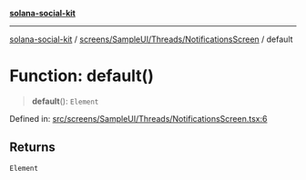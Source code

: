 [**solana-social-kit**](../../../../../README.md)

***

[solana-social-kit](../../../../../README.md) / [screens/SampleUI/Threads/NotificationsScreen](../README.md) / default

# Function: default()

> **default**(): `Element`

Defined in: [src/screens/SampleUI/Threads/NotificationsScreen.tsx:6](https://github.com/SendArcade/solana-social-starter/blob/98f94bb63d3814df24512365f6ae706d273e698f/src/screens/SampleUI/Threads/NotificationsScreen.tsx#L6)

## Returns

`Element`
